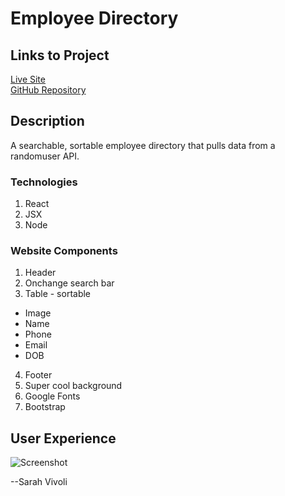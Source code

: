 # Employee Directory

## Links to Project

[Live Site](https://employee-direct0ry.herokuapp.com/)  
[GitHub Repository](https://github.com/svivoli/Employee-Directory)

## Description

A searchable, sortable employee directory that pulls data from a randomuser API.

### Technologies

1. React
2. JSX
3. Node

### Website Components

1. Header
2. Onchange search bar
3. Table - sortable
- Image
- Name
- Phone
- Email
- DOB
4. Footer
5. Super cool background
6. Google Fonts
7. Bootstrap

## User Experience

![Screenshot](directory.png)


--Sarah Vivoli
